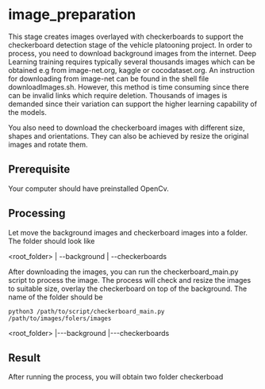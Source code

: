 # image_preparation
This stage creates images overlayed with checkerboards to 
support the checkerboard detection stage of the vehicle platooning project.
In order to process, you need to download background images from the internet.
Deep Learning training requires typically several thousands images which can
be obtained e.g from image-net.org, kaggle or cocodataset.org.
An instruction for downloading from image-net can be found in the shell file downloadImages.sh. However, this method is time consuming since there can be
invalid links which require deletion. Thousands of images is demanded since their
variation can support the higher learning capability of the models.


You also need to download the checkerboard images with different size,
shapes and orientations. They can also be achieved by resize the original images
and rotate them.


## Prerequisite
Your computer should have preinstalled OpenCv.


## Processing
Let move the background images and checkerboard images into a folder. The folder 
should look like

<root_folder>
| --background
| --checkerboards

	
After downloading the images, you can run the checkerboard_main.py script to 
process the image. The process will check and resize the images to suitable size, 
overlay the checkerboard on top of the background. The name of the folder should be 

```
python3 /path/to/script/checkerboard_main.py /path/to/images/folers/images
```

<root_folder>
	|---background
	|---checkerboards



## Result
After running the process, you will obtain two folder checkerboad





